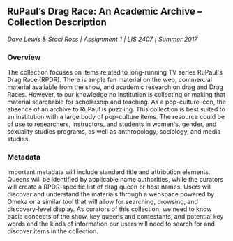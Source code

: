 ## RuPaul’s Drag Race: An Academic Archive – Collection Description
*Dave Lewis & Staci Ross | Assignment 1 | LIS 2407 | Summer 2017*

### Overview

The collection focuses on items related to long-running TV series RuPaul's Drag Race (RPDR). There is ample fan material on the web, commercial material available from the show, and academic research on drag and Drag Races. However, to our knowledge no institution is collecting or making that material searchable for scholarship and teaching. As a pop-culture icon, the absence of an archive to RuPaul is puzzling. This collection is best suited to an institution with a large body of pop-culture items. The resource could be of use to researchers, instructors, and students in women's, gender, and sexuality studies programs, as well as anthropology, sociology, and media studies. 

### Metadata

Important metadata will include standard title and attribution elements. Queens will be identified by applicable name authorities, while the curators will create a RPDR-specific list of drag queen or host names. Users will discover and understand the materials through a webspace powered by Omeka or a similar tool that will allow for searching, browsing, and discovery-level display. As curators of this collection, we need to know basic concepts of the show, key queens and contestants, and potential key words and the kinds of information our users will need to search for and discover items in the collection.

